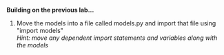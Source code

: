 **Building on the previous lab...**
1. Move the models into a file called models.py and import that file using "import models"  
*Hint: move any dependent import statements and variables along with the models*